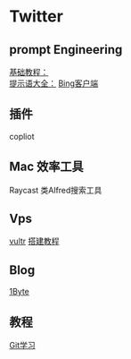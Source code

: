 # Twitter
## prompt Engineering
 [基础教程：](learningprompt.wiki)  
 [提示语大全：](https://prompts.fresns.cn/)
 [Bing客户端](https://github.com/dice2o/BingGPT)
## 插件
copliot
## Mac 效率工具
Raycast 类Alfred搜索工具
## Vps
[vultr](https://www.vultr.com/)
[搭建教程](https://github.com/WangZeyu9965/vps)
## Blog
[1Byte](https://1byte.io/)
## 教程
[Git学习](https://learngitbranching.js.org/?locale=zh_CN)
